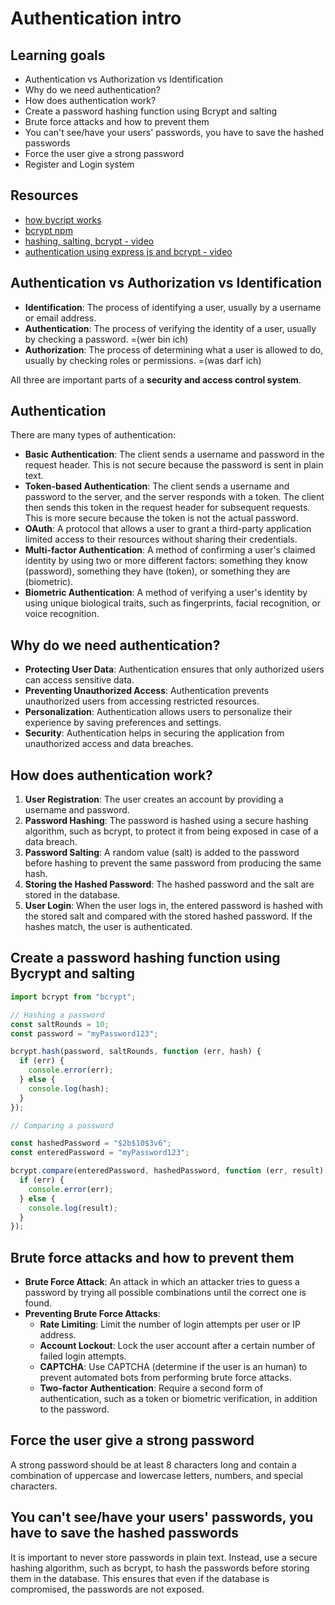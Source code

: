 # Authentication intro

## Learning goals

- Authentication vs Authorization vs Identification
- Why do we need authentication?
- How does authentication work?
- Create a password hashing function using Bcrypt and salting
- Brute force attacks and how to prevent them
- You can't see/have your users' passwords, you have to save the hashed passwords
- Force the user give a strong password
- Register and Login system

## Resources

- [how bycript works](https://bcrypt.online/)
- [bcrypt npm](https://www.npmjs.com/package/bcrypt)
- [hashing, salting, bcrypt - video](https://www.youtube.com/watch?v=qgpsIBLvrGY)
- [authentication using express js and bcrypt - video](https://www.youtube.com/watch?v=Ud5xKCYQTjM)

## Authentication vs Authorization vs Identification

- **Identification**: The process of identifying a user, usually by a username or email address.
- **Authentication**: The process of verifying the identity of a user, usually by checking a password. =(wer bin ich)
- **Authorization**: The process of determining what a user is allowed to do, usually by checking roles or permissions. =(was darf ich)

All three are important parts of a **security and access control system**.

## Authentication

There are many types of authentication:

- **Basic Authentication**: The client sends a username and password in the request header. This is not secure because the password is sent in plain text.
- **Token-based Authentication**: The client sends a username and password to the server, and the server responds with a token. The client then sends this token in the request header for subsequent requests. This is more secure because the token is not the actual password.
- **OAuth**: A protocol that allows a user to grant a third-party application limited access to their resources without sharing their credentials.
- **Multi-factor Authentication**: A method of confirming a user's claimed identity by using two or more different factors: something they know (password), something they have (token), or something they are (biometric).
- **Biometric Authentication**: A method of verifying a user's identity by using unique biological traits, such as fingerprints, facial recognition, or voice recognition.

## Why do we need authentication?

- **Protecting User Data**: Authentication ensures that only authorized users can access sensitive data.
- **Preventing Unauthorized Access**: Authentication prevents unauthorized users from accessing restricted resources.
- **Personalization**: Authentication allows users to personalize their experience by saving preferences and settings.
- **Security**: Authentication helps in securing the application from unauthorized access and data breaches.

## How does authentication work?

1. **User Registration**: The user creates an account by providing a username and password.
2. **Password Hashing**: The password is hashed using a secure hashing algorithm, such as bcrypt, to protect it from being exposed in case of a data breach.
3. **Password Salting**: A random value (salt) is added to the password before hashing to prevent the same password from producing the same hash.
4. **Storing the Hashed Password**: The hashed password and the salt are stored in the database.
5. **User Login**: When the user logs in, the entered password is hashed with the stored salt and compared with the stored hashed password. If the hashes match, the user is authenticated.

## Create a password hashing function using Bycrypt and salting

```javascript
import bcrypt from "bcrypt";

// Hashing a password
const saltRounds = 10;
const password = "myPassword123";

bcrypt.hash(password, saltRounds, function (err, hash) {
  if (err) {
    console.error(err);
  } else {
    console.log(hash);
  }
});

// Comparing a password

const hashedPassword = "$2b$10$3v6";
const enteredPassword = "myPassword123";

bcrypt.compare(enteredPassword, hashedPassword, function (err, result) {
  if (err) {
    console.error(err);
  } else {
    console.log(result);
  }
});
```

## Brute force attacks and how to prevent them

- **Brute Force Attack**: An attack in which an attacker tries to guess a password by trying all possible combinations until the correct one is found.
- **Preventing Brute Force Attacks**:
  - **Rate Limiting**: Limit the number of login attempts per user or IP address.
  - **Account Lockout**: Lock the user account after a certain number of failed login attempts.
  - **CAPTCHA**: Use CAPTCHA (determine if the user is an human) to prevent automated bots from performing brute force attacks.
  - **Two-factor Authentication**: Require a second form of authentication, such as a token or biometric verification, in addition to the password.

## Force the user give a strong password

A strong password should be at least 8 characters long and contain a combination of uppercase and lowercase letters, numbers, and special characters.

## You can't see/have your users' passwords, you have to save the hashed passwords

It is important to never store passwords in plain text. Instead, use a secure hashing algorithm, such as bcrypt, to hash the passwords before storing them in the database. This ensures that even if the database is compromised, the passwords are not exposed.
